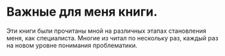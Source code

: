 # Важные для меня книги.

Эти книги были прочитаны мной на различных этапах становления меня, как специалиста. Многие из читал по нескольку раз, каждый раз на новом уровне понимания проблематики.

